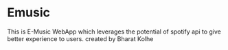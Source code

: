 # Emusic
This is E-Music WebApp which leverages the potential of spotify api to give better experience to users. 
             created by Bharat Kolhe
